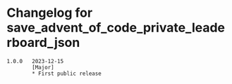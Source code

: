 # Changelog for save_advent_of_code_private_leaderboard_json

```
1.0.0   2023-12-15
        [Major]
        * First public release
```
